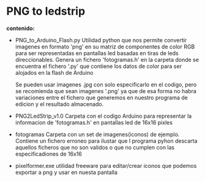 # PNG  to ledstrip

  **contenido:**
  
  - PNG_to_Arduino_Flash.py 
    Utilidad python que nos permite convertir imagenes en formato 'png' en su matriz de componentes de color RGB 
    para ser representadas en pantallas led basadas en tiras de leds direccionables.
    Genera un fichero 'fotogramas.h' en la carpeta donde se encuentra el fichero '.py'
    que contiene los datos de color para ser alojados en la flash de Arduino

    Se pueden usar imagenes .jpg con solo especificarlo en el codigo, pero se recomienda que sean imagenes '.png' ya que de esa forma
    no habra variaciones entre el fichero que generemos en nuestro programa de edicion y el resultado almacenado.
  
  - PNG2LedStrip_v1.0
    Carpeta con el codigo Arduino para representar la informacion de 'fotogramas.h' en pantallas led de 16x16 pixles
  
  - fotogramas
    Carpeta con un set de imagenes(iconos) de ejemplo. Contiene un fichero erroneo para ilustar que l programa pyhon
    descarta aquellos ficheros que no son validos o que no cumplen con las especificadiones de 16x16
  
  - pixelformer.exe
    utilidad freeware para editar/crear iconos que podemos exportar a png y usar en nuesta pantalla
